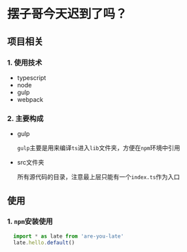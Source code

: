 # 摆子哥今天迟到了吗？

## 项目相关
### 1. 使用技术
  - typescript
  - node
  - gulp
  - webpack

### 2. 主要构成
  - gulp

    `gulp`主要是用来编译`ts`进入`lib`文件夹，方便在`npm`环境中引用
  - src文件夹

    所有源代码的目录，注意最上层只能有一个`index.ts`作为入口

## 使用
### 1. `npm`安装使用
  ```javascript
    import * as late from 'are-you-late'
    late.hello.default()
  ```

